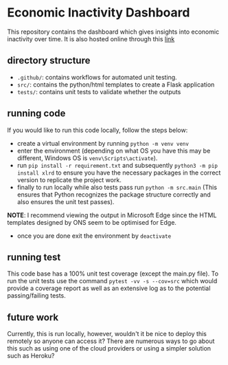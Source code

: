# Economic Inactivity Dashboard

This repository contains the dashboard which gives insights into economic inactivity over time. It is also hosted online through this [link](https://economic-inactivity-uk-2a720dbd86e4.herokuapp.com/)

## directory structure
- `.github/`: contains workflows for automated unit testing.
- `src/`: contains the python/html templates to create a Flask application
- `tests/`: contains unit tests to validate whether the outputs 


## running code
If you would like to run this code locally, follow the steps below:
- create a virtual environment by running `python -m venv venv`
- enter the environment (depending on what OS you have this may be different, Windows OS is `venv\Scripts\activate`).
- run `pip install -r requirement.txt` and subsequently `python3 -m pip install xlrd` to ensure you have the necessary packages in the correct version to replicate the project work.
- finally to run locally while also tests pass run `python -m src.main` (This ensures that Python recognizes the package structure correctly and also ensures the unit test passes).

**NOTE**: I recommend viewing the output in Microsoft Edge since the HTML templates designed by ONS seem to be optimised for Edge.
- once you are done exit the environment by `deactivate`

## running test
This code base has a 100% unit test coverage (except the main.py file). To run the unit tests use the command `pytest -vv -s --cov=src` which would provide a coverage report as well as an extensive log as to the potential passing/failing tests.

## future work
Currently, this is run locally, however, wouldn't it be nice to deploy this remotely so anyone can access it? There are numerous ways to go about this such as using one of the cloud providers or using a simpler solution such as Heroku?
